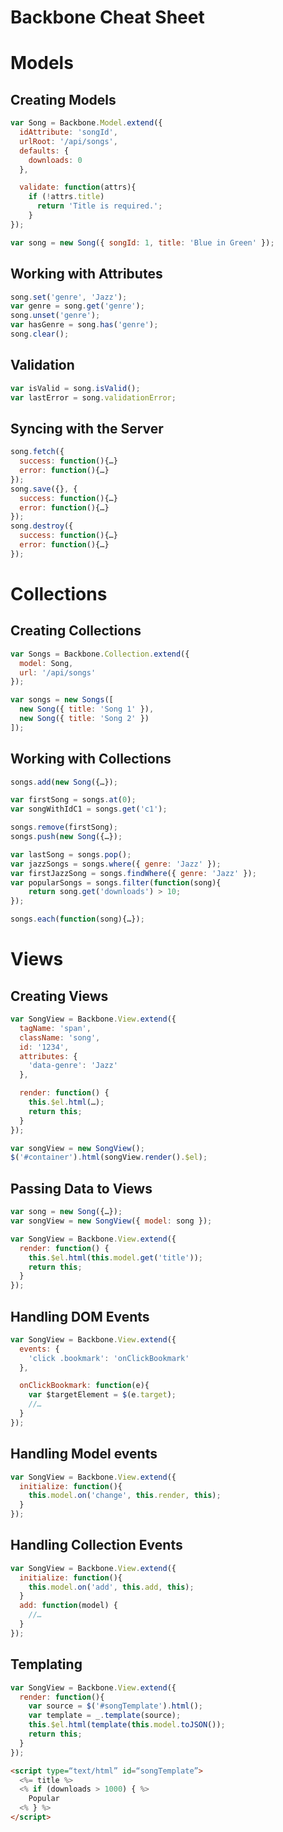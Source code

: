 # Backbone Cheat Sheet

# Models

## Creating Models

```javascript
var Song = Backbone.Model.extend({
  idAttribute: 'songId',
  urlRoot: '/api/songs',
  defaults: {
    downloads: 0
  },

  validate: function(attrs){
    if (!attrs.title)
      return 'Title is required.';
    }
});

var song = new Song({ songId: 1, title: 'Blue in Green' });
```

## Working with Attributes

```javascript
song.set('genre', 'Jazz');
var genre = song.get('genre');
song.unset('genre');
var hasGenre = song.has('genre');
song.clear();
```

## Validation

```javascript
var isValid = song.isValid();
var lastError = song.validationError;
```

## Syncing with the Server

```javascript
song.fetch({
  success: function(){…}
  error: function(){…}
});
song.save({}, {
  success: function(){…}
  error: function(){…}
});
song.destroy({
  success: function(){…}
  error: function(){…}
});
```

# Collections

## Creating Collections

```javascript
var Songs = Backbone.Collection.extend({
  model: Song,
  url: '/api/songs'
});

var songs = new Songs([
  new Song({ title: 'Song 1' }),
  new Song({ title: 'Song 2' })
]);
```

## Working with Collections

```javascript
songs.add(new Song({…});

var firstSong = songs.at(0);
var songWithIdC1 = songs.get('c1');

songs.remove(firstSong);
songs.push(new Song({…});

var lastSong = songs.pop();
var jazzSongs = songs.where({ genre: 'Jazz' });
var firstJazzSong = songs.findWhere({ genre: 'Jazz' });
var popularSongs = songs.filter(function(song){
	return song.get('downloads') > 10;
});

songs.each(function(song){…});
```

# Views

## Creating Views

```javascript
var SongView = Backbone.View.extend({
  tagName: 'span',
  className: 'song',
  id: '1234',
  attributes: {
    'data-genre': 'Jazz'
  },

  render: function() {
    this.$el.html(…);
    return this;
  }
});

var songView = new SongView();
$('#container').html(songView.render().$el);
```

## Passing Data to Views

```javascript
var song = new Song({…});
var songView = new SongView({ model: song });

var SongView = Backbone.View.extend({
  render: function() {
    this.$el.html(this.model.get('title'));
    return this;
  }
});
```

## Handling DOM Events

```javascript
var SongView = Backbone.View.extend({
  events: {
    'click .bookmark': 'onClickBookmark'
  },

  onClickBookmark: function(e){
    var $targetElement = $(e.target);
    //…
  }
});
```

## Handling Model events

```javascript
var SongView = Backbone.View.extend({
  initialize: function(){
    this.model.on('change', this.render, this);
  }
});
```

## Handling Collection Events

```javascript
var SongView = Backbone.View.extend({
  initialize: function(){
    this.model.on('add', this.add, this);
  }
  add: function(model) {
    //…
  }
});
```

## Templating

```javascript
var SongView = Backbone.View.extend({
  render: function(){
    var source = $('#songTemplate').html();
    var template = _.template(source);
    this.$el.html(template(this.model.toJSON());
    return this;
  }
});
```

```html
<script type=“text/html” id=“songTemplate”>
  <%= title %>
  <% if (downloads > 1000) { %>
    Popular
  <% } %>
</script>
```
